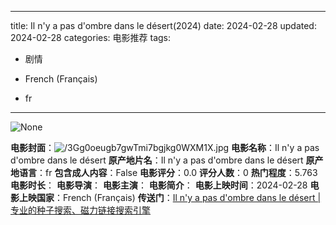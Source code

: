 
---
title: Il n'y a pas d'ombre dans le désert(2024)
date: 2024-02-28
updated: 2024-02-28
categories: 电影推荐
tags:

- 剧情

- French (Français)
- fr
---

<img src="https://image.tmdb.org/t/p/originalNone" alt="None" title="None">

**电影封面**：<img src="https://image.tmdb.org/t/p/w200/3Gg0oeugb7gwTmi7bgjkg0WXM1X.jpg" alt="/3Gg0oeugb7gwTmi7bgjkg0WXM1X.jpg" title="/3Gg0oeugb7gwTmi7bgjkg0WXM1X.jpg">
**电影名称**：Il n'y a pas d'ombre dans le désert
**原产地片名**：Il n'y a pas d'ombre dans le désert
**原产地语言**：fr
**包含成人内容**：False
**电影评分**：0.0
**评分人数**：0
**热门程度**：5.763
**电影时长**：
**电影导演**：
**电影主演**：
**电影简介**：
**电影上映时间**：2024-02-28
**电影上映国家**：French (Français)
**传送门**：[Il n'y a pas d'ombre dans le désert |专业的种子搜索、磁力链接搜索引擎](https://movie.amd794.com:2083/?search=Il%20n%27y%20a%20pas%20d%27ombre%20dans%20le%20d%C3%A9sert&ordering=&mode=match_phrase&page_size=10&page=1)

